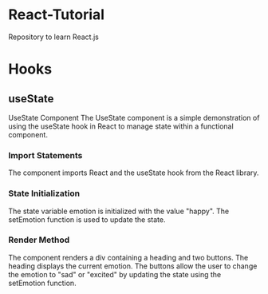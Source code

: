 # React-Tutorial
Repository to learn React.js 
# Hooks
## useState 
UseState Component
The UseState component is a simple demonstration of using the useState hook in React to manage state within a functional component.

### Import Statements
The component imports React and the useState hook from the React library.
### State Initialization
The state variable emotion is initialized with the value "happy". The setEmotion function is used to update the state.
### Render Method
The component renders a div containing a heading and two buttons.
The heading displays the current emotion.
The buttons allow the user to change the emotion to "sad" or "excited" by updating the state using the setEmotion function.
